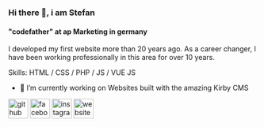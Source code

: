 ### Hi there 👋, i am Stefan 
#### "codefather" at ap Marketing in germany

I developed my first website more than 20 years ago. As a career changer, I have been working professionally in this area for over 10 years.

Skills: HTML / CSS / PHP / JS / VUE JS

- 🔭 I’m currently working on Websites built with the amazing Kirby CMS 


[<img src='https://cdn.jsdelivr.net/npm/simple-icons@3.0.1/icons/github.svg' alt='github' height='40'>](https://github.com/https://github.com/SF-apMarketing)  [<img src='https://cdn.jsdelivr.net/npm/simple-icons@3.0.1/icons/facebook.svg' alt='facebook' height='40'>](https://www.facebook.com/arspublica)  [<img src='https://cdn.jsdelivr.net/npm/simple-icons@3.0.1/icons/instagram.svg' alt='instagram' height='40'>](https://www.instagram.com/ars_publica_marketing//)  [<img src='https://cdn.jsdelivr.net/npm/simple-icons@3.0.1/icons/icloud.svg' alt='website' height='40'>](https://apmarketing.de)  
